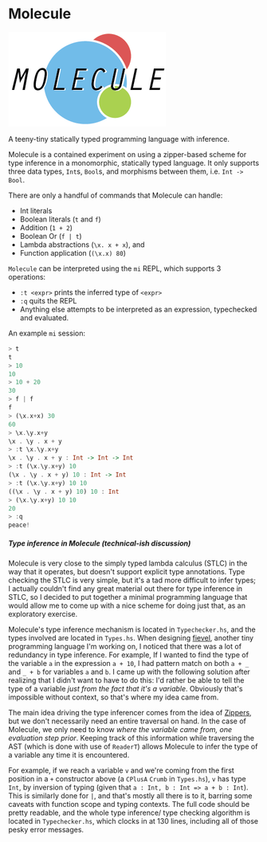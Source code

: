 Molecule
========

![molecule logo](./molecule-logo.png)

A teeny-tiny statically typed programming language with inference.

Molecule is a contained experiment on using a zipper-based scheme for type inference in a monomorphic,
statically typed language. It only supports three data types, `Int`s, `Bool`s, and morphisms between them, i.e. `Int -> Bool`.

There are only a handful of commands that Molecule can handle:

- Int literals
- Boolean literals (`t` and `f`)
- Addition (`1 + 2`)
- Boolean Or (`f | t`)
- Lambda abstractions (`\x. x + x`), and
- Function application (`(\x.x) 80`)

`Molecule` can be interpreted using the `mi` REPL, which supports 3 operations:

- `:t <expr>` prints the inferred type of `<expr>`
- `:q` quits the REPL
- Anything else attempts to be interpreted as an expression, typechecked and evaluated.

An example `mi` session:

```haskell
> t
t
> 10
10
> 10 + 20
30
> f | f
f
> (\x.x+x) 30
60
> \x.\y.x+y
\x . \y . x + y
> :t \x.\y.x+y
\x . \y . x + y : Int -> Int -> Int
> :t (\x.\y.x+y) 10
(\x . \y . x + y) 10 : Int -> Int
> :t (\x.\y.x+y) 10 10
((\x . \y . x + y) 10) 10 : Int
> (\x.\y.x+y) 10 10
20
> :q
peace!
```

##### Type inference in Molecule (technical-ish discussion)

Molecule is very close to the simply typed lambda calculus (STLC) in the way that it operates, but doesn't support explicit type
annotations. Type checking the STLC is very simple, but it's a tad more difficult to infer types; I actually couldn't find any
great material out there for type inference in STLC, so I decided to put together a minimal programming language that would allow
me to come up with a nice scheme for doing just that, as an exploratory exercise.

Molecule's type inference mechanism is located in `Typechecker.hs`, and the types involved are located in `Types.hs`.  When designing [fievel](https://github.com/5outh/fievel), another tiny programming language I'm working on, I noticed that there was a lot of redundancy in
type inference. For example, If I wanted to find the type of the variable `a` in the expression `a + 10`, I had pattern match on both
`a + _` and `_ + b` for variables `a` and `b`. I came up with the following solution after realizing that I didn't want to have to do this:
I'd rather be able to tell the type of a variable *just from the fact that it's a variable*. Obviously that's impossible without context,
so that's where my idea came from.

The main idea driving the type inferencer comes from the idea of [Zippers](http://www.haskell.org/haskellwiki/Zipper), but we don't 
necessarily need an entire traversal on hand. In the case of Molecule, we only need to know *where the variable came from, one evaluation step prior*. Keeping track of this information while traversing the AST (which is done with use of `ReaderT`) allows Molecule to infer the type of a variable any time it is encountered.

For example, if we reach a variable `v` and we're coming from the first position in a `+` constructor above (a `CPlusA` `Crumb` in `Types.hs`),
`v` has type `Int`, by inversion of typing (given that `a : Int, b : Int => a + b : Int`). This is similarly done for `|`, and that's mostly
all there is to it, barring some caveats with function scope and typing contexts. The full code should be pretty readable, and the whole
type inference/ type checking algorithm is located in `Typechecker.hs`, which clocks in at 130 lines, including all of those pesky error messages.
